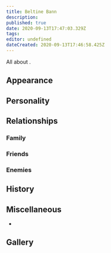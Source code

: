 ```yaml
---
title: Beltine Bann
description: 
published: true
date: 2020-09-13T17:47:03.329Z
tags: 
editor: undefined
dateCreated: 2020-09-13T17:46:58.425Z
---
```


All about .

Appearance
----------

Personality
-----------

Relationships
-------------

### Family

### Friends

### Enemies

History
-------

Miscellaneous
-------------

-

Gallery
-------